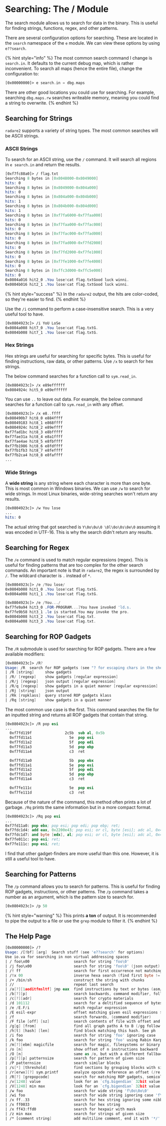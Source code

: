 # Searching: The / Module

The search module allows us to search for data in the binary. This is useful for finding strings, functions, regex, and other patterns.

There are several configuration options for searching. These are located in the `search` namespace of the `e` module. We can view these options by using `e??search`.

{% hint style="info" %}
The most common search command I change is `search.in`. It defaults to the current debug map, which is rather inconvenient. To search all maps (hence the entire file), change the configuration to:

```nasm
[0x00000000]> e search.in = dbg.maps
```

There are other good locations you could use for searching. For example, searching `dbg.maps.rw` searches writeable memory, meaning you could find a string to overwrite.
{% endhint %}

## Searching for Strings

`radare2` supports a variety of string types. The most common searches will be ASCII strings.

### ASCII Strings

To search for an ASCII string, use the `/` command. It will search all regions in `e search.in` and return the results.

```nasm
[0xf7fc88a0]> / flag.txt
Searching 8 bytes in [0x8048000-0x8049000]
hits: 0
Searching 8 bytes in [0x8049000-0x804a000]
hits: 0
Searching 8 bytes in [0x804a000-0x804b000]
hits: 1
Searching 8 bytes in [0x804b000-0x804d000]
hits: 1
Searching 8 bytes in [0xf7fa6000-0xf7faa000]
hits: 0
Searching 8 bytes in [0xf7faa000-0xf7fac000]
hits: 0
Searching 8 bytes in [0xf7fac000-0xf7fad000]
hits: 0
Searching 8 bytes in [0xf7fad000-0xf7fd2000]
hits: 0
Searching 8 bytes in [0xf7fd2000-0xf7fe1000]
hits: 0
Searching 8 bytes in [0xf7fe1000-0xf7fe4000]
hits: 0
Searching 8 bytes in [0xffc3d000-0xffc5e000]
hits: 0
0x0804a016 hit2_0 .You lose!cat flag.txtGood luck winni.
0x0804b016 hit2_1 .You lose!cat flag.txtGood luck winni.
```

{% hint style="success" %}
In the `radare2` output, the hits are color-coded, so they're easier to find.
{% endhint %}

Use the `/i` command to perform a case-insensitive search. This is a very useful tool to have.

```nasm
[0x0804923c]> /i YoU LoSe
0x0804a008 hit7_0 .You lose!cat flag.txtG.
0x0804b008 hit7_1 .You lose!cat flag.txtG.
```

### Hex Strings

Hex strings are useful for searching for specific bytes. This is useful for finding instructions, raw data, or other patterns. Use `/x` to search for hex strings.

The below command searches for a function call to `sym.read_in`.

```nasm
[0x0804923c]> /x e89effffff
0x0804924c hit5_0 e89effffff
```

You can use `..` to leave out data. For example, the below command searches for a function call to `sym.read_in` with any offset.

```nasm
[0x0804923c]> /x e8..ffff
0x080490b7 hit8_0 e884ffff
0x08049183 hit8_1 e868ffff
0x0804924c hit8_2 e89effff
0xf7fad1bc hit8_3 e8bfffff
0xf7fae31a hit8_4 e8a1ffff
0xf7fae4ae hit8_5 e8fbffff
0xf7fb1986 hit8_6 e8fdffff
0xf7fb1fb3 hit8_7 e8feffff
0xf7fb2ca4 hit8_8 e8faffff
...
```

### Wide Strings

A **wide string** is any string where each character is more than one byte. This is most common in Windows binaries. We can use `/w` to search for wide strings. In most Linux binaries, wide-string searches won't return any results.

```nasm
[0x0804923c]> /w You lose
...
hits: 0
```

The actual string that got searched is `Y\0o\0u\0 \0l\0o\0s\0e\0` assuming it was encoded in UTF-16. This is why the search didn't return any results.

## Searching for Regex

The `/e` command is used to match regular expressions (regex). This is useful for finding patterns that are too complex for the other search commands. An important note is that in `radare2`, the regex is surrounded by `/`. The wildcard character is `.` instead of `*`.

```nasm
[0x0804923c]> /e /You lose/
0x0804b008 hit1_0 .You lose!cat flag.txtG.
0x0804a008 hit1_1 .You lose!cat flag.txtG.

[0x0804923c]> /e /You.../
0xf7fe9a94 hit3_0 .FOR-PROGRAM...]You have invoked 'ld.s.
0xf7fe9b58 hit3_1 .le is started.You may invoke the pro.
0x0804b008 hit3_2 .You lose!cat flag.txt.
0x0804a008 hit3_3 .You lose!cat flag.txt.
```

## Searching for ROP Gadgets

The `/R` submodule is used for searching for ROP gadgets. There are a few available modifiers:

```nasm
[0x0804923c]> /R?
Usage: /R  search for ROP gadgets (see "? for escaping chars in the shell)
| /R [string]     show gadgets
| /R/ [regexp]    show gadgets [regular expression]
| /R/j [regexp]   json output [regular expression]
| /R/q [regexp]   show gadgets in a quiet manner [regular expression]
| /Rj [string]    json output
| /Rk [ropklass]  query stored ROP gadgets klass
| /Rq [string]    show gadgets in a quiet manner
```

The most common use case is the first. This command searches the file for an inputted string and returns all ROP gadgets that contain that string.

```nasm
[0x0804923c]> /R pop esi
...
  0xf7fd119f               2c5b  sub al, 0x5b
  0xf7fd11a1                 5e  pop esi
  0xf7fd11a2                 5f  pop edi
  0xf7fd11a3                 5d  pop ebp
  0xf7fd11a4                 c3  ret

  0xf7fd11a0                 5b  pop ebx
  0xf7fd11a1                 5e  pop esi
  0xf7fd11a2                 5f  pop edi
  0xf7fd11a3                 5d  pop ebp
  0xf7fd11a4                 c3  ret

  0xf7fe111c                 5e  pop esi
  0xf7fe111d                 c3  ret
```

Because of the nature of the command, this method often prints a lot of garbage. `/Rq` prints the same information but in a more compact format.

```nasm
[0x0804923c]> /Rq pop esi
...
0xf7fd11a0: pop ebx; pop esi; pop edi; pop ebp; ret;
0xf7fdc1d4: add eax, 0x2200e43; pop esi; or cl, byte [esi]; adc al, 0x41; ret;
0xf7fdc1d7: and byte [edx], al; pop esi; or cl, byte [esi]; adc al, 0x41; ret;
0xf7fe011c: pop esi; ret;
0xf7fe111c: pop esi; ret;
```

I find that other gadget-finders are more useful than this one. However, it is still a useful tool to have.

## Searching for Patterns

The `/p` command allows you to search for patterns. This is useful for finding ROP gadgets, instructions, or other patterns. The `/p` command takes a number as an argument, which is the pattern size to search for.

```nasm
[0x0804923c]> /p 50
```

{% hint style="warning" %}
This prints **a ton** of output. It is recommended to pipe the output to a file or use the `grep` module to filter it.
{% endhint %}

## The Help Page 

```nasm
[0x00000000]> /?
Usage: /[!bf] [arg]  Search stuff (see 'e??search' for options)
Use io.va for searching in non virtual addressing spaces
| / foo\x00                    search for string 'foo\0'
| /j foo\x00                   search for string 'foo\0' (json output)
| /! ff                        search for first occurrence not matching, command modifier
| /!x 00                       inverse hexa search (find first byte != 0x00)
| /+ /bin/sh                   construct the string with chunks
| //                           repeat last search
| /a[?][1aoditfmsltf] jmp eax  find instructions by text or bytes (asm/disasm)
| /b[?][p]                     search backwards, command modifier, followed by other command
| /c[?][adr]                   search for crypto materials
| /d 101112                    search for a deltified sequence of bytes
| /e /E.F/i                    match regular expression
| /E esil-expr                 offset matching given esil expressions $$ = here
| /f                           search forwards, (command modifier)
| /F file [off] [sz]           search contents of file with offset and size
| /g[g] [from]                 find all graph paths A to B (/gg follow jumps, see search.count and anal.depth)
| /h[t] [hash] [len]           find block matching this hash. See ph
| /i foo                       search for string 'foo' ignoring case
| /k foo                       search for string 'foo' using Rabin Karp alg
| /m[?][ebm] magicfile         search for magic, filesystems or binary headers
| /o [n]                       show offset of n instructions backward
| /O [n]                       same as /o, but with a different fallback if anal cannot be used
| /p[?][p] patternsize         search for pattern of given size
| /P patternsize               search similar blocks
| /s[*] [threshold]            find sections by grouping blocks with similar entropy
| /r[erwx][?] sym.printf       analyze opcode reference an offset (/re for esil)
| /R[?] [grepopcode]           search for matching ROP gadgets, semicolon-separated
| /v[1248] value               look for an `cfg.bigendian` 32bit value
| /V[1248] min max             look for an `cfg.bigendian` 32bit value in range
| /w foo                       search for wide string 'f\0o\0o\0'
| /wi foo                      search for wide string ignoring case 'f\0o\0o\0'
| /x ff..33                    search for hex string ignoring some nibbles
| /x ff0033                    search for hex string
| /x ff43:ffd0                 search for hexpair with mask
| /z min max                   search for strings of given size
| /* [comment string]          add multiline comment, end it with '*/'
```